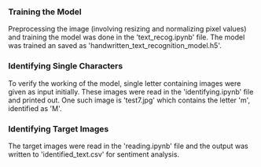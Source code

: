 ### Training the Model
Preprocessing the image (involving resizing and normalizing pixel values) and training the model was done in the 
'text_recog.ipynb' file. The model was trained an saved as 'handwritten_text_recognition_model.h5'.

### Identifying Single Characters
To verify the working of the model, single letter containing images were given as input initially. These images were read 
in the 'identifying.ipynb' file and printed out. One such image is 'test7.jpg' which contains the letter 'm', identified as 'M'.

### Identifying Target Images
The target images were read in the 'reading.ipynb' file and the output was written to 'identified_text.csv' for sentiment 
analysis.
